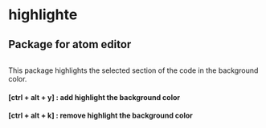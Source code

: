 # highlighte

## Package for atom editor

<p align="center">
	<img src="">
</p>

This package highlights the selected section of the code in the background color.

#### [ctrl + alt + y] : add highlight the background color
#### [ctrl + alt + k] : remove highlight the background color
